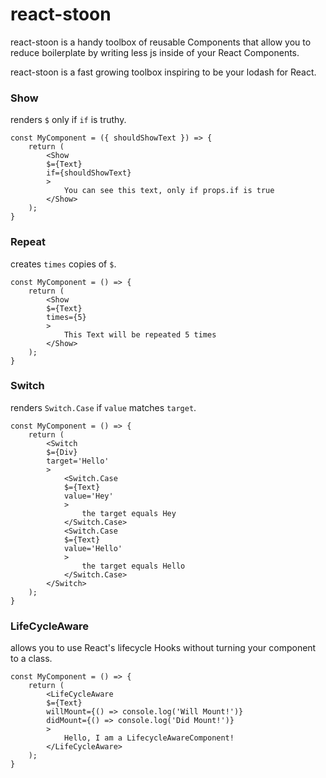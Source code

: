 # react-stoon

react-stoon is a handy toolbox of reusable Components that allow you to reduce boilerplate by writing less js inside of your React Components.


react-stoon is a fast growing toolbox inspiring to be your lodash for React.


### Show

renders `$` only if `if` is truthy.

```
const MyComponent = ({ shouldShowText }) => {
    return (
        <Show
        $={Text}
        if={shouldShowText}
        >
            You can see this text, only if props.if is true
        </Show>
    );
}
```

### Repeat

creates `times` copies of `$`.

```
const MyComponent = () => {
    return (
        <Show
        $={Text}
        times={5}
        >
            This Text will be repeated 5 times
        </Show>
    );
}
```

### Switch

renders `Switch.Case` if `value` matches `target`.

```
const MyComponent = () => {
    return (
        <Switch
        $={Div}
        target='Hello'
        >
            <Switch.Case
            $={Text}
            value='Hey'
            >
                the target equals Hey
            </Switch.Case>
            <Switch.Case
            $={Text}
            value='Hello'
            >
                the target equals Hello
            </Switch.Case>
        </Switch>
    );
}
```

### LifeCycleAware

allows you to use React's lifecycle Hooks without turning your component to a class.

```
const MyComponent = () => {
    return (
        <LifeCycleAware
        $={Text}
        willMount={() => console.log('Will Mount!')}
        didMount={() => console.log('Did Mount!')}
        >
            Hello, I am a LifecycleAwareComponent!
        </LifeCycleAware>
    );
}
```
